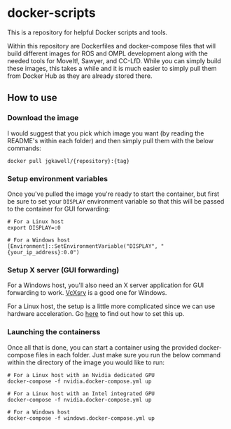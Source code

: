 # docker-scripts

This is a repository for helpful Docker scripts and tools.

Within this repository are Dockerfiles and docker-compose files that will build different images for ROS and OMPL development along with the needed tools for MoveIt!, Sawyer, and CC-LfD. While you can simply build these images, this takes a while and it is much easier to simply pull them from Docker Hub as they are already stored there.

## How to use

### Download the image

I would suggest that you pick which image you want (by reading the README's within each folder) and then simply pull them with the below commands:

```
docker pull jgkawell/{repository}:{tag}
```

### Setup environment variables

Once you've pulled the image you're ready to start the container, but first be sure to set your `DISPLAY` environment variable so that this will be passed to the container for GUI forwarding:

```
# For a Linux host
export DISPLAY=:0

# For a Windows host
[Environment]::SetEnvironmentVariable("DISPLAY", "{your_ip_address}:0.0")
```

### Setup X server (GUI forwarding)

For a Windows host, you'll also need an X server application for GUI forwarding to work. [VcXsrv](https://sourceforge.net/projects/vcxsrv/) is a good one for Windows.

For a Linux host, the setup is a little more complicated since we can use hardware acceleration. Go [here](./docs/hardware-acceleration-linux.md) to find out how to set this up.

### Launching the containerss

Once all that is done, you can start a container using the provided docker-compose files in each folder. Just make sure you run the below command within the directory of the image you would like to run:

```
# For a Linux host with an Nvidia dedicated GPU
docker-compose -f nvidia.docker-compose.yml up

# For a Linux host with an Intel integrated GPU
docker-compose -f nvidia.docker-compose.yml up

# For a Windows host
docker-compose -f windows.docker-compose.yml up
```
